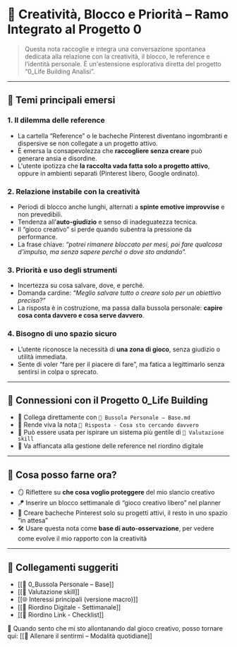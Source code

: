 # 🎨 Creatività, Blocco e Priorità – Ramo Integrato al Progetto 0

> Questa nota raccoglie e integra una conversazione spontanea dedicata alla relazione con la creatività, il blocco, le reference e l’identità personale. È un'estensione esplorativa diretta del progetto “0_Life Building Analisi”.

---

## 📌 Temi principali emersi

### 1. Il dilemma delle reference
- La cartella “Reference” o le bacheche Pinterest diventano ingombranti e dispersive se non collegate a un progetto attivo.
- È emersa la consapevolezza che **raccogliere senza creare** può generare ansia e disordine.
- L'utente ipotizza che **la raccolta vada fatta solo a progetto attivo**, oppure in ambienti separati (Pinterest libero, Google ordinato).

### 2. Relazione instabile con la creatività
- Periodi di blocco anche lunghi, alternati a **spinte emotive improvvise** e non prevedibili.
- Tendenza all’**auto-giudizio** e senso di inadeguatezza tecnica.
- Il “gioco creativo” si perde quando subentra la pressione da performance.
- La frase chiave: _“potrei rimanere bloccato per mesi, poi fare qualcosa d’impulso, ma senza sapere perché o dove sto andando”._

### 3. Priorità e uso degli strumenti
- Incertezza su cosa salvare, dove, e perché.
- Domanda cardine: _“Meglio salvare tutto o creare solo per un obiettivo preciso?”_
- La risposta è in costruzione, ma passa dalla bussola personale: **capire cosa conta davvero e cosa serve davvero**.

### 4. Bisogno di uno spazio sicuro
- L’utente riconosce la necessità di **una zona di gioco**, senza giudizio o utilità immediata.
- Sente di voler “fare per il piacere di fare”, ma fatica a legittimarlo senza sentirsi in colpa o sprecato.

---

## 🧭 Connessioni con il Progetto 0_Life Building

- 📎 Collega direttamente con `📌 Bussola Personale – Base.md`
- 📎 Rende viva la nota `🌿 Risposta - Cosa sto cercando davvero`
- 📎 Può essere usata per ispirare un sistema più gentile di `🧠 Valutazione skill`
- 📎 Va affiancata alla gestione delle reference nel riordino digitale

---

## 🔁 Cosa posso farne ora?

- 🪞 Riflettere su **che cosa voglio proteggere** del mio slancio creativo
- 🪁 Inserire un blocco settimanale di “gioco creativo libero” nel planner
- 📂 Creare bacheche Pinterest solo su progetti attivi, il resto in uno spazio “in attesa”
- 🛠️ Usare questa nota come **base di auto-osservazione**, per vedere come evolve il mio rapporto con la creatività

---

## 📌 Collegamenti suggeriti
- [[📌 0_Bussola Personale – Base]]
- [[🧠 Valutazione skill]]
- [[🌐 Interessi principali (versione macro)]]
- [[🧹 Riordino Digitale - Settimanale]]
- [[🔗 Riordino Link - Checklist]]

📎 Quando sento che mi sto allontanando dal gioco creativo, posso tornare qui: [[🌱 Allenare il sentirmi – Modalità quotidiane]]
